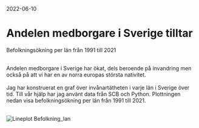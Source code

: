 2022-06-10
# Andelen medborgare i Sverige tilltar
Befolkningsökning per län från 1991 till 2021

<br>
Andelen medborgare i Sverige har ökat, dels beroende på invandring men också på att vi har en av norra europas största nativitet.
<br>
<br>
Jag har konstruerat en graf över invånartätheten i varje län i Sverige över tid. Till vår hjälp har jag använt data från SCB och Python.
Plottningen nedan visa befolkningsökning per län från 1991 till 2021.
<br>
<br>

![Lineplot Befolkning_lan](https://raw.githubusercontent.com/IoT-Dude/blogg_mtrl/main/Befolkningsökning_per_lan_1991_till_2021.png)


